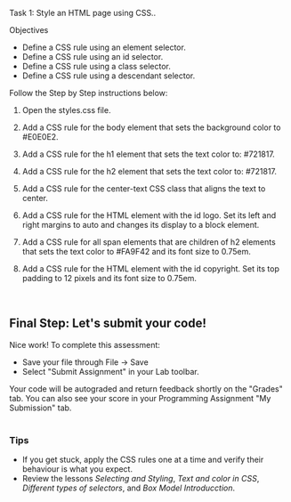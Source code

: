 Task 1: Style an HTML page using CSS..

Objectives
- Define a CSS rule using an element selector.
- Define a CSS rule using an id selector.
- Define a CSS rule using a class selector.
- Define a CSS rule using a descendant selector.

Follow the Step by Step instructions below:

1. Open the styles.css file.

2. Add a CSS rule for the body element that sets the background color to #E0E0E2.

3. Add a CSS rule for the h1 element that sets the text color to: #721817.

4. Add a CSS rule for the h2 element that sets the text color to: #721817.

5. Add a CSS rule for the center-text CSS class that aligns the text to center.

6. Add a CSS rule for the HTML element with the id logo. Set its left and right margins to auto and changes its display to a block element.

7. Add a CSS rule for all span elements that are children of h2 elements that sets the text color to #FA9F42 and its font size to 0.75em.

8. Add a CSS rule for the HTML element with the id copyright. Set its top padding to 12 pixels and its font size to 0.75em.


<br>



## Final Step: Let's submit your code!
Nice work! To complete this assessment:
- Save your file through File -> Save
- Select "Submit Assignment" in your Lab toolbar.

Your code will be autograded and return feedback shortly on the "Grades" tab.
You can also see your score in your Programming Assignment "My Submission" tab.
<br> <br>

### Tips

* If you get stuck, apply the CSS rules one at a time and verify their behaviour is what you expect.
* Review the lessons *Selecting and Styling*, *Text and color in CSS*, *Different types of selectors*, and *Box Model Introducction*.